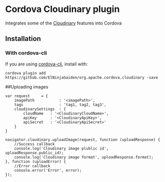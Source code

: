 # Cordova Cloudinary plugin

Integrates some of the [Cloudinary](http://cloudinary.com/) features into Cordova

## Installation

### With cordova-cli

If you are using [cordova-cli](https://github.com/apache/cordova-cli), install
with:

    cordova plugin add https://github.com/ElNinjaGaiden/org.apache.cordova.cloudinary -save

##Uploading images

```
var request     = {
    imagePath           : '<imagePath>',
    tags                : 'tag1, tag2, tag3',
    cloudinarySettings  : {
        cloudName   : '<CloudinaryCloudName>',
        apiKey      : '<CloudinaryApiKey>',
        apiSecret   : '<CloudinaryApiSecret>'
    }
}

navigator.cloudinary.uploadImage(request, function (uploadResponse) {
    //Success callback
    console.log('Cloudinary image plublic id', uploadResponse.public_id);
    console.log('Cloudinary image format', uploadResponse.format);
}, function (uploadError) {
    //Error callback
    console.error('Error', error);
});
